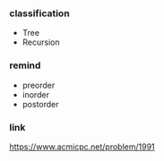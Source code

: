### classification
* Tree
* Recursion

### remind
* preorder
* inorder
* postorder

### link
https://www.acmicpc.net/problem/1991
